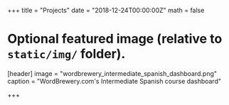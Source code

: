 +++
title = "Projects"
date = "2018-12-24T00:00:00Z"
math = false

# Optional featured image (relative to `static/img/` folder).
[header]
image = "wordbrewery_intermediate_spanish_dashboard.png"
caption = "WordBrewery.com's Intermediate Spanish course dashboard"

+++
